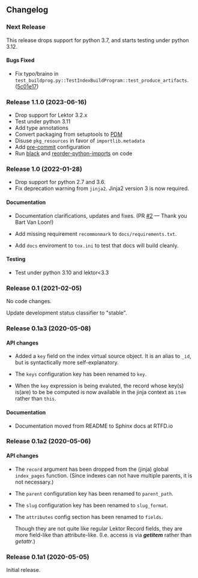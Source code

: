 ## Changelog

### Next Release

This release drops support for python 3.7, and starts testing under python 3.12.

#### Bugs Fixed

- Fix typo/braino in
  `test_buildprog.py::TestIndexBuildProgram::test_produce_artifacts`. ([5c01e17])

[5c01e17]: https://github.com/dairiki/lektor-index-pages/commit/5c01e17dc653599e259f079d66189c557e917bd6

### Release 1.1.0 (2023-06-16)

- Drop support for Lektor 3.2.x
- Test under python 3.11
- Add type annotations
- Convert packaging from setuptools to [PDM]
- Disuse `pkg_resources` in favor of `importlib.metadata`
- Add [pre-commit] configuration
- Run [black] and [reorder-python-imports] on code

[PDM]: https://pdm.fming.dev/latest/
[pre-commit]: https://pre-commit.com/
[black]: https://black.readthedocs.io/en/stable/index.html
[reorder-python-imports]: https://github.com/asottile/reorder-python-imports

### Release 1.0 (2022-01-28)

- Drop support for python 2.7 and 3.6.
- Fix deprecation warning from `jinja2`. Jinja2 version 3 is now required.

#### Documentation

- Documentation clarifications, updates and fixes.
    (PR [#2][] — Thank you Bart Van Loon!)

- Add missing requirement `recommonmark` to `docs/requirements.txt`.

- Add `docs` enviroment to `tox.ini` to test that docs will build cleanly.

[#2]: <https://github.com/dairiki/lektor-index-pages/pull/2>

#### Testing

- Test under python 3.10 and lektor<3.3

### Release 0.1 (2021-02-05)

No code changes.

Update development status classifier to "stable".

### Release 0.1a3 (2020-05-08)

#### API changes

- Added a `key` field on the index virtual source object.  It is an
  alias to `_id`, but is syntactically more self-explanatory.

- The `keys` configuration key has been renamed to `key`.

- When the `key` expression is being evaluted, the record whose key(s)
  is(are) to be be computed is now available in the jinja context as
  `item` rather than `this`.

#### Documentation

- Documentation moved from README to Sphinx docs at RTFD.io

### Release 0.1a2 (2020-05-06)

#### API changes

- The `record` argument has been dropped from the (jinja) global
  `index_pages` function.  (Since indexes can not have multiple
  parents, it is not necessary.)

- The `parent` configuration key has been renamed to `parent_path`.

- The `slug` configuration key has been renamed to `slug_format`.

- The `attributes` config section has been renamed to `fields`.

  Though they are not quite like regular Lektor Record fields, they
  are more field-like than attribute-like.  (I.e. access is via
  *__getitem__* rather than *getattr*.)

### Release 0.1a1 (2020-05-05)

Initial release.
